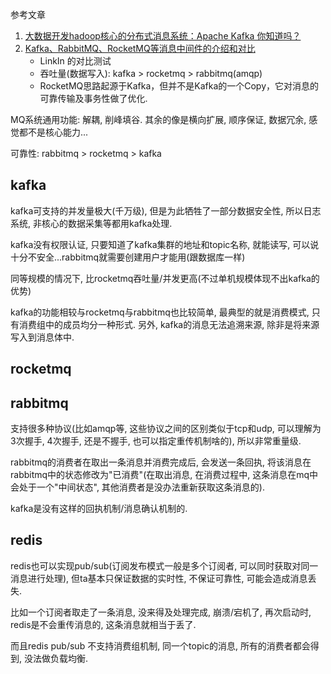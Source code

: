 参考文章

1. [大数据开发hadoop核心的分布式消息系统：Apache Kafka 你知道吗？](https://zhuanlan.zhihu.com/p/68296661)
2. [Kafka、RabbitMQ、RocketMQ等消息中间件的介绍和对比](https://blog.csdn.net/yunfeng482/article/details/72856762)
    - LinkIn 的对比测试
    - 吞吐量(数据写入): kafka > rocketmq > rabbitmq(amqp)
    - RocketMQ思路起源于Kafka，但并不是Kafka的一个Copy，它对消息的可靠传输及事务性做了优化.

MQ系统通用功能: 解耦, 削峰填谷. 其余的像是横向扩展, 顺序保证, 数据冗余, 感觉都不是核心能力...

可靠性: rabbitmq > rocketmq > kafka

## kafka

kafka可支持的并发量极大(千万级), 但是为此牺牲了一部分数据安全性, 所以日志系统, 非核心的数据采集等都用kafka处理.

kafka没有权限认证, 只要知道了kafka集群的地址和topic名称, 就能读写, 可以说十分不安全...rabbitmq就需要创建用户才能用(跟数据库一样)

同等规模的情况下, 比rocketmq吞吐量/并发更高(不过单机规模体现不出kafka的优势)

kafka的功能相较与rocketmq与rabbitmq也比较简单, 最典型的就是消费模式, 只有消费组中的成员均分一种形式. 另外, kafka的消息无法追溯来源, 除非是将来源写入到消息体中.

## rocketmq



## rabbitmq

支持很多种协议(比如amqp等, 这些协议之间的区别类似于tcp和udp, 可以理解为3次握手, 4次握手, 还是不握手, 也可以指定重传机制啥的), 所以非常重量级.

rabbitmq的消费者在取出一条消息并消费完成后, 会发送一条回执, 将该消息在rabbitmq中的状态修改为"已消费"(在取出消息, 在消费过程中, 这条消息在mq中会处于一个"中间状态", 其他消费者是没办法重新获取这条消息的). 

kafka是没有这样的回执机制/消息确认机制的.

## redis

redis也可以实现pub/sub(订阅发布模式一般是多个订阅者, 可以同时获取对同一消息进行处理), 但ta基本只保证数据的实时性, 不保证可靠性, 可能会造成消息丢失. 

比如一个订阅者取走了一条消息, 没来得及处理完成, 崩溃/宕机了, 再次启动时, redis是不会重传消息的, 这条消息就相当于丢了.

而且redis pub/sub 不支持消费组机制, 同一个topic的消息, 所有的消费者都会得到, 没法做负载均衡.

